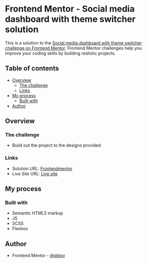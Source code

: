 # Frontend Mentor - Social media dashboard with theme switcher solution

This is a solution to the [Social media dashboard with theme switcher challenge on Frontend Mentor](https://www.frontendmentor.io/challenges/social-media-dashboard-with-theme-switcher-6oY8ozp_H). Frontend Mentor challenges help you improve your coding skills by building realistic projects. 


## Table of contents

- [Overview](#overview)
  - [The challenge](#the-challenge)
  - [Links](#links)
- [My process](#my-process)
  - [Built with](#built-with)
- [Author](#author)

## Overview

### The challenge

- Build out the project to the designs provided

### Links

- Solution URL: [Frontendmentor](https://www.frontendmentor.io/solutions/social-media-dashboard-with-theme-switcher-r-NnYzm12)
- Live Site URL: [Live site](https://pblov04-socialmedia-dashboard.netlify.app)

## My process

### Built with

- Semantic HTML5 markup
- JS
- SCSS 
- Flexbox


## Author

- Frontend Mentor - [@pblov](https://www.frontendmentor.io/profile/pblov)


